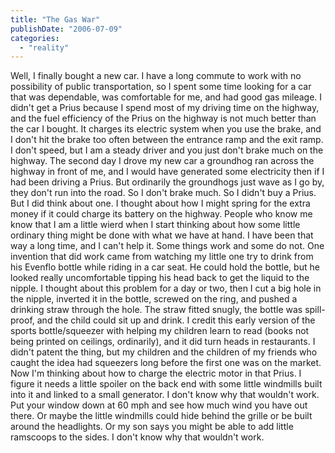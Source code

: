 ```yaml
---
title: "The Gas War"
publishDate: "2006-07-09"
categories: 
  - "reality"
---
```


Well, I finally bought a new car. I have a long commute to work with no possibility of public transportation, so I spent some time looking for a car that was dependable, was comfortable for me, and had good gas mileage. I didn't get a Prius because I spend most of my driving time on the highway, and the fuel efficiency of the Prius on the highway is not much better than the car I bought. It charges its electric system when you use the brake, and I don't hit the brake too often between the entrance ramp and the exit ramp. I don't speed, but I am a steady driver and you just don't brake much on the highway. The second day I drove my new car a groundhog ran across the highway in front of me, and I would have generated some electricity then if I had been driving a Prius. But ordinarily the groundhogs just wave as I go by, they don't run into the road. So I don't brake much. So I didn't buy a Prius. But I did think about one. I thought about how I might spring for the extra money if it could charge its battery on the highway. People who know me know that I am a little wierd when I start thinking about how some little ordinary thing might be done with what we have at hand. I have been that way a long time, and I can't help it. Some things work and some do not. One invention that did work came from watching my little one try to drink from his Evenflo bottle while riding in a car seat. He could hold the bottle, but he looked really uncomfortable tipping his head back to get the liquid to the nipple. I thought about this problem for a day or two, then I cut a big hole in the nipple, inverted it in the bottle, screwed on the ring, and pushed a drinking straw through the hole. The straw fitted snugly, the bottle was spill-proof, and the child could sit up and drink. I credit this early version of the sports bottle/squeezer with helping my children learn to read (books not being printed on ceilings, ordinarily), and it did turn heads in restaurants. I didn't patent the thing, but my children and the children of my friends who caught the idea had squeezers long before the first one was on the market. Now I'm thinking about how to charge the electric motor in that Prius. I figure it needs a little spoiler on the back end with some little windmills built into it and linked to a small generator. I don't know why that wouldn't work. Put your window down at 60 mph and see how much wind you have out there. Or maybe the little windmills could hide behind the grille or be built around the headlights. Or my son says you might be able to add little ramscoops to the sides. I don't know why that wouldn't work.
